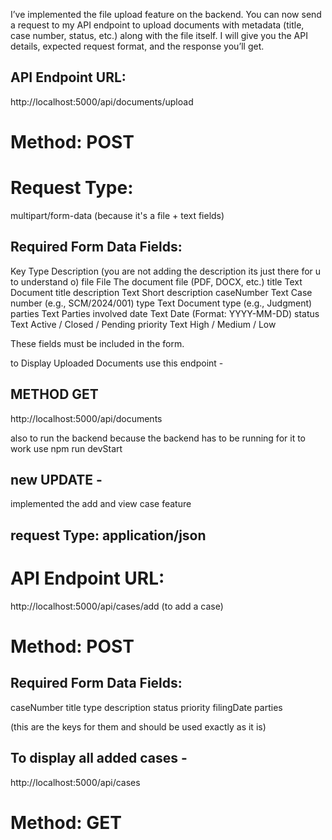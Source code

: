 I’ve implemented the file upload feature on the backend. 
You can now send a request to my API endpoint to upload documents 
with metadata (title, case number, status, etc.) along with the file itself. 
I will give you the API details, expected request format, and the response you’ll get.

## API Endpoint URL:

http://localhost:5000/api/documents/upload

# Method: POST

# Request Type:
multipart/form-data (because it's a file + text fields)

## Required Form Data Fields:
Key	         Type	    Description (you are not adding the description its just there for u to understand o)
file	     File	    The document file (PDF, DOCX, etc.)
title	     Text	    Document title
description	 Text	    Short description
caseNumber	 Text	    Case number (e.g., SCM/2024/001)
type	     Text	    Document type (e.g., Judgment)
parties	     Text	    Parties involved
date	     Text	    Date (Format: YYYY-MM-DD)
status	     Text       Active / Closed / Pending
priority	 Text	    High / Medium / Low

These fields must be included in the form.


to Display Uploaded Documents use this endpoint - 

## METHOD GET
http://localhost:5000/api/documents

also to run the backend because the backend has to be running for it to work use npm run devStart

 ## new UPDATE - 
implemented the add and view case feature 

## request Type: application/json

# API Endpoint URL:
http://localhost:5000/api/cases/add
(to add a case)

# Method: POST

## Required Form Data Fields:
caseNumber
title
type
description
status
priority
filingDate
parties

(this are the keys for them and should be used exactly as it is)

## To display all added cases - 
http://localhost:5000/api/cases

# Method: GET